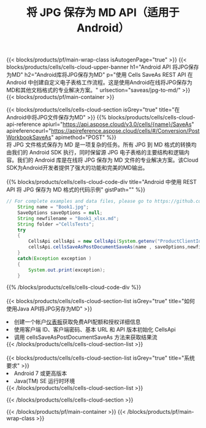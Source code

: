 ﻿---
title: 将 JPG 保存为 MD API（适用于 Android）
description: 使用Aspose.Cells Cloud SDK for Android将JPG格式文件保存为MD格式文件。
url: /zh/android/saveas/jpg-to-md/
---
{{< blocks/products/pf/main-wrap-class isAutogenPage="true" >}}
{{< blocks/products/cells/cells-cloud-upper-banner h1="Android API 将JPG保存为MD" h2="Android库将JPG保存为MD" p="使用 Cells SaveAs REST API 在 Android 中创建自定义电子表格工作流程。这是使用Android在线将JPG保存为MD和其他文档格式的专业解决方案。" urlsection="saveas/jpg-to-md/" >}}
{{< blocks/products/pf/main-container >}}

{{< blocks/products/cells/cells-cloud-section isGrey="true" title="在Android中将JPG文件保存为MD" >}}
{{% blocks/products/cells/cells-cloud-api-reference apiurl="https://api.aspose.cloud/v3.0/cells/{name}/SaveAs" apireferenceurl="https://apireference.aspose.cloud/cells/#/Conversion/PostWorkbookSaveAs" apimethod="POST" %}}
<br/>
将 JPG 文件格式保存为 MD 是一项复杂的任务。所有 JPG 到 MD 格式的转换均由我们的 Android SDK 执行，同时保留源 JPG 电子表格的主要结构和逻辑内容。我们的 Android 库是在线将 JPG 保存为 MD 文件的专业解决方案。该Cloud SDK为Android开发者提供了强大的功能和完美的MD输出。
<br/>
<br/>
{{% blocks/products/cells/cells-cloud-code-div title="Android 中使用 REST API 将 JPG 保存为 MD 格式的代码示例" gistPath="" %}}
  
```java
// For complete examples and data files, please go to https://github.com/aspose-cells-cloud/aspose-cells-cloud-android/
    String name = "Book1.jpg";
    SaveOptions saveOptions = null;
    String newfilename = "Book1_xlsx.md";
    String folder ="CellsTests";
    try
    {
        CellsApi cellsApi = new CellsApi(System.getenv("ProductClientId"), System.getenv("ProductClientSecret"));
        cellsApi.cellsSaveAsPostDocumentSaveAs(name , saveOptions,newfilename,false,false,folder,null,null,null,true);                       
    }
    catch(Exception exception )
    {
        System.out.print(exception);
    }
```
  
{{% /blocks/products/cells/cells-cloud-code-div %}}
<br/>
<br/>
{{< blocks/products/cells/cells-cloud-section-list isGrey="true" title="如何使用Java API将JPG另存为MD" >}}
<li>创建一个帐户<a href="https://dashboard.aspose.cloud/">仪表板</a>获取免费API配额和授权详细信息</li>
<li>使用客户端 ID、客户端密码、基本 URL 和 API 版本初始化 CellsApi</li>
<li>调用 cellsSaveAsPostDocumentSaveAs 方法来获取结果流</li>
{{< /blocks/products/cells/cells-cloud-section-list >}}
<br/>
<br/>
{{< blocks/products/cells/cells-cloud-section-list isGrey="true" title="系统要求" >}}
<li>Android 7 或更高版本</li>
<li>Java(TM) SE 运行时环境</li>
{{< /blocks/products/cells/cells-cloud-section-list >}}

{{< /blocks/products/cells/cells-cloud-section >}}

{{< /blocks/products/pf/main-container >}}
{{< /blocks/products/pf/main-wrap-class >}}

